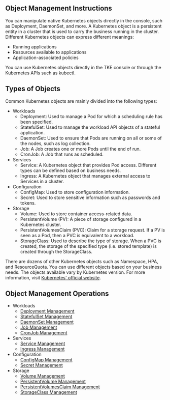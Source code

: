 ## Object Management Instructions

You can manipulate native Kubernetes objects directly in the console, such as Deployment, DaemonSet, and more.
A Kubernetes object is a persistent entity in a cluster that is used to carry the business running in the cluster. Different Kubernetes objects can express different meanings:
- Running applications
- Resources available to applications
- Application-associated policies

You can use Kubernetes objects directly in the TKE console or through the Kubernetes APIs such as kubectl.

## Types of Objects

Common Kubernetes objects are mainly divided into the following types:
- Workloads
    + Deployment: Used to manage a Pod for which a scheduling rule has been specified.
    + StatefulSet: Used to manage the workload API objects of a stateful application.
    + DaemonSet: Used to ensure that Pods are running on all or some of the nodes, such as log collection.
    + Job: A Job creates one or more Pods until the end of run.
    + CronJob: A Job that runs as scheduled.
- Services
    + Service: A Kubernetes object that provides Pod access. Different types can be defined based on business needs.
    + Ingress: A Kubernetes object that manages external access to Services in a cluster.
- Configuration
    + ConfigMap: Used to store configuration information.
    + Secret: Used to store sensitive information such as passwords and tokens.
- Storage
    + Volume: Used to store container access-related data.
    + PersistentVolume (PV): A piece of storage configured in a Kubernetes cluster.
    + PersistentVolumesClaim (PVC): Claim for a storage request. If a PV is seen as a Pod, then a PVC is equivalent to a workload.
    + StorageClass: Used to describe the type of storage. When a PVC is created, the storage of the specified type (i.e. stored template) is created through the StorageClass.

There are dozens of other Kubernetes objects such as Namespace, HPA, and ResourceQuota. You can use different objects based on your business needs. The objects available vary by Kubernetes version. For more information, visit [Kubernetes' official website](https://kubernetes.io/docs/concepts/).

## Object Management Operations

- Workloads
    + [Deployment Management](https://cloud.tencent.com/document/product/457/31705)
    + [StatefulSet Management](https://cloud.tencent.com/document/product/457/31707)
    + [DaemonSet Management](https://cloud.tencent.com/document/product/457/31706)
    + [Job Management](https://cloud.tencent.com/document/product/457/31708)
    + [CronJob Management](https://cloud.tencent.com/document/product/457/31709)
- Services
    + [Service Management](https://cloud.tencent.com/document/product/457/31710)
    + [Ingress Management](https://cloud.tencent.com/document/product/457/31711)
- Configuration
    + [ConfigMap Management](https://cloud.tencent.com/document/product/457/31717)
    + [Secret Management](https://cloud.tencent.com/document/product/457/31718)
- Storage
    + [Volume Management](https://cloud.tencent.com/document/product/457/31713)
    + [PersistentVolume Management](https://cloud.tencent.com/document/product/457/31712)
    + [PersistentVolumesClaim Management](https://cloud.tencent.com/document/product/457/31712)
    + [StorageClass Management](https://cloud.tencent.com/document/product/457/31714)
